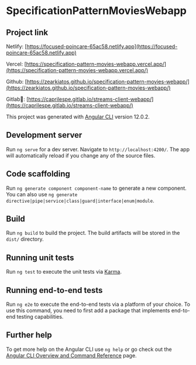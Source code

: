 # SpecificationPatternMoviesWebapp

## Project link

Netlify: [https://focused-poincare-65ac58.netlify.app](https://focused-poincare-65ac58.netlify.app)

Vercel: [https://specification-pattern-movies-webapp.vercel.app/](https://specification-pattern-movies-webapp.vercel.app/)

Github: [https://zearkiatos.github.io/specification-pattern-movies-webapp/](https://zearkiatos.github.io/specification-pattern-movies-webapp/)

Gitlab🦊: [https://caprilespe.gitlab.io/streams-client-webapp/](https://caprilespe.gitlab.io/streams-client-webapp/)

This project was generated with [Angular CLI](https://github.com/angular/angular-cli) version 12.0.2.

## Development server

Run `ng serve` for a dev server. Navigate to `http://localhost:4200/`. The app will automatically reload if you change any of the source files.

## Code scaffolding

Run `ng generate component component-name` to generate a new component. You can also use `ng generate directive|pipe|service|class|guard|interface|enum|module`.

## Build

Run `ng build` to build the project. The build artifacts will be stored in the `dist/` directory.

## Running unit tests

Run `ng test` to execute the unit tests via [Karma](https://karma-runner.github.io).

## Running end-to-end tests

Run `ng e2e` to execute the end-to-end tests via a platform of your choice. To use this command, you need to first add a package that implements end-to-end testing capabilities.

## Further help

To get more help on the Angular CLI use `ng help` or go check out the [Angular CLI Overview and Command Reference](https://angular.io/cli) page.

